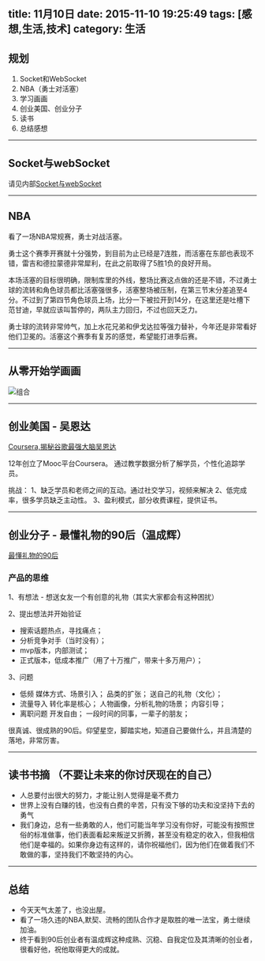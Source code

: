 title: 11月10日
date: 2015-11-10 19:25:49
tags: [感想,生活,技术]
category: 生活
---

## 规划
1. Socket和WebSocket
2. NBA（勇士对活塞）
3. 学习画画
4. 创业美国、创业分子
5. 读书
6. 总结感想

-------------------


<!--more-->


## Socket与webSocket
请见内部[Socket与webSocket](http://blog.xiaoman.online/2015/11/10/Socket和WebSocket/)


-------------------------
## NBA
看了一场NBA常规赛，勇士对战活塞。

勇士这个赛季开赛就十分强势，到目前为止已经是7连胜，而活塞在东部也表现不错，雷吉和德拉蒙德非常犀利，在此之前取得了5胜1负的良好开局。

本场活塞的目标很明确，限制库里的外线，整场比赛这点做的还是不错，不过勇士球的流转和角色球员都比活塞强很多，活塞整场被压制，在第三节末分差追至4分。不过到了第四节角色球员上场，比分一下被拉开到14分，在这里还是吐槽下范甘迪，早就应该叫暂停的，两队主力回归，不过也回天乏力。

勇士球的流转非常帅气，加上水花兄弟和伊戈达拉等强力替补，今年还是非常看好他们卫冕的。活塞这个赛季有复苏的感觉，希望能打进季后赛。

-------------------------
## 从零开始学画画
![组合](http://7xnz74.com1.z0.glb.clouddn.com/1110.png?imageView2/2/w/800)

-------------------------
## 创业美国 - 吴恩达

[Coursera,揭秘谷歌最强大脑吴恩达](http://v.youku.com/v_show/id_XODkwMTU2ODc2.html?from=y1.6-91.3.1.8eb4a95aab8b11e49e2a)

12年创立了Mooc平台Coursera。
通过教学数据分析了解学员，个性化追踪学员。


挑战：
1、缺乏学员和老师之间的互动。通过社交学习，视频来解决
2、低完成率，很多学员缺乏主动性。
3、盈利模式，部分收费课程，提供证书。

----------------------------------

## 创业分子 - 最懂礼物的90后（温成辉）
[最懂礼物的90后](http://v.youku.com/v_show/id_XMTMwNjQ5ODQ3Mg==.html?from=y1.2-2.4.11)

### 产品的思维
1、有想法 - 想送女友一个有创意的礼物（其实大家都会有这种困扰）

2、提出想法并开始验证 
- 搜索话题热点，寻找痛点；
- 分析竞争对手（当时没有）；
- mvp版本，内部测试；
- 正式版本，低成本推广（用了十万推广，带来十多万用户）；

3、问题
- 低频
媒体方式、场景引入；
品类的扩张；
送自己的礼物（文化）；
- 流量导入
转化率是核心；
人物画像，分析礼物的场景；
内容引导；
- 离职问题
开发自由；
一段时间的同事，一辈子的朋友；

很真诚、很成熟的90后。仰望星空，脚踏实地，知道自己要做什么，并且清楚的落地，非常厉害。

--------------------------
## 读书书摘 （不要让未来的你讨厌现在的自己）
- 人总要付出很大的努力，才能让别人觉得是毫不费力
- 世界上没有白赚的钱，也没有白费的辛苦，只有没下够的功夫和没坚持下去的勇气
- 我们身边，总有一些勇敢的人，他们可能当年学习没有你好，可能没有按照世俗的标准做事，他们表面看起来叛逆又折腾，甚至没有稳定的收入，但我相信他们是幸福的。如果你身边有这样的，请你祝福他们，因为他们在做着我们不敢做的事，坚持我们不敢坚持的内心。

--------------------------
## 总结
- 今天天气太差了，也没出屋。
- 看了一场久违的NBA,默契、流畅的团队合作才是取胜的唯一法宝，勇士继续加油。
- 终于看到90后创业者有温成辉这种成熟、沉稳、自我定位及其清晰的创业者，很看好他，祝他取得更大的成就。








